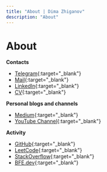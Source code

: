 ```yaml
---
title: "About | Dima Zhiganov"
description: "About"
---
```


# About

**Contacts**

- [Telegram](https://t.me/dmitriyZhiganov){:target="\_blank"}
- [Mail](mailto:delawere2008@gmail.com){:target="\_blank"}
- [LinkedIn](https://linkedin.com/in/dmitriy-zhiganov){:target="\_blank"}
- [CV](https://drive.google.com/file/d/1H9UZcgbBOAFti3XODs1MzkznlK84q6z1/view){:target="\_blank"}

**Personal blogs and channels**

- [Medium](https://medium.com/@delawere2008){:target="\_blank"}
- [YouTube Channel](https://www.youtube.com/channel/UC_ckAFL4cSnoIQE2tZRiBKg){:target="\_blank"}

**Activity**

- [GitHub](https://github.com/delawere){:target="\_blank"}
- [LeetCode](https://leetcode.com/delawere/){:target="\_blank"}
- [StackOverflow](https://stackoverflow.com/users/13730174/dmitriy-zhiganov){:target="\_blank"}
- [BFE.dev](https://bigfrontend.dev/user/delawere){:target="\_blank"}
